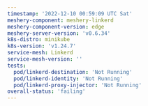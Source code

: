 ```yaml
---
timestamp: '2022-12-10 00:59:09 UTC Sat'
meshery-component: meshery-linkerd
meshery-component-version: edge
meshery-server-version: 'v0.6.34'
k8s-distro: minikube
k8s-version: 'v1.24.7'
service-mesh: Linkerd
service-mesh-version: ''
tests:
  pod/linkerd-destination: 'Not Running'
  pod/linkerd-identity: 'Not Running'
  pod/linkerd-proxy-injector: 'Not Running'
overall-status: 'failing'
---
```

